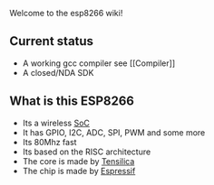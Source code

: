 Welcome to the esp8266 wiki!

## Current status
* A working gcc compiler see [[Compiler]]
* A closed/NDA SDK


## What is this ESP8266
* Its a wireless [SoC](https://en.wikipedia.org/wiki/System_on_a_chip)
* It has GPIO, I2C, ADC, SPI, PWM and some more
* Its 80Mhz fast
* Its based on the RISC architecture
* The core is made by [Tensilica](http://ip.cadence.com/)
* The chip is made by [Espressif](espressif.com/en/products/esp8266/)